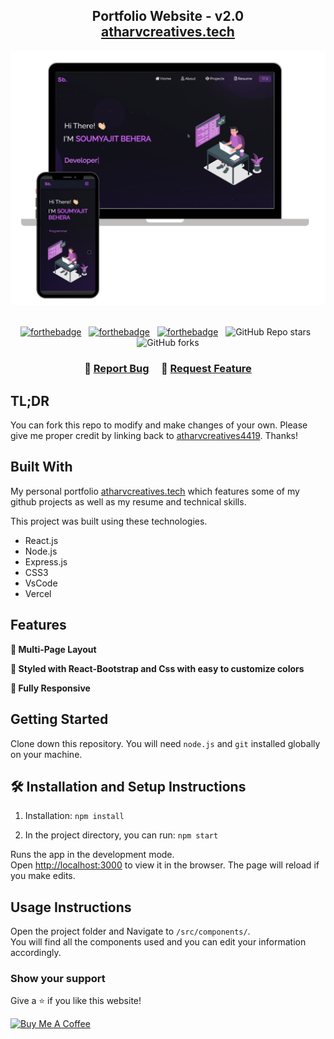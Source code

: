 <h2 align="center">
  Portfolio Website - v2.0<br/>
  <a href="https://atharvcreatives.vercel.app/" target="_blank">atharvcreatives.tech</a>
</h2>
<div align="center">
  <img alt="Demo" src="./Images/readme-img1.png" />
</div>

<br/>

<center>

[![forthebadge](https://forthebadge.com/images/badges/built-with-love.svg)](https://forthebadge.com) &nbsp;
[![forthebadge](https://forthebadge.com/images/badges/made-with-javascript.svg)](https://forthebadge.com) &nbsp;
[![forthebadge](https://forthebadge.com/images/badges/open-source.svg)](https://forthebadge.com) &nbsp;
![GitHub Repo stars](https://img.shields.io/github/stars/atharvcreatives4419/Portfolio?color=red&logo=github&style=for-the-badge) &nbsp;
![GitHub forks](https://img.shields.io/github/forks/atharvcreatives4419/Portfolio?color=red&logo=github&style=for-the-badge)

</center>

<h3 align="center">
    🔹
    <a href="https://github.com/atharvcreatives4419/Portfolio/issues">Report Bug</a> &nbsp; &nbsp;
    🔹
    <a href="https://github.com/atharvcreatives4419/Portfolio/issues">Request Feature</a>
</h3>

## TL;DR

You can fork this repo to modify and make changes of your own. Please give me proper credit by linking back to [atharvcreatives4419](https://github.com/atharvcreatives4419/Portfolio). Thanks!

## Built With

My personal portfolio <a href="https://atharvcreatives.vercel.app/" target="_blank">atharvcreatives.tech</a> which features some of my github projects as well as my resume and technical skills.<br/>

This project was built using these technologies.

- React.js
- Node.js
- Express.js
- CSS3
- VsCode
- Vercel

## Features

**📖 Multi-Page Layout**

**🎨 Styled with React-Bootstrap and Css with easy to customize colors**

**📱 Fully Responsive**

## Getting Started

Clone down this repository. You will need `node.js` and `git` installed globally on your machine.

## 🛠 Installation and Setup Instructions

1. Installation: `npm install`

2. In the project directory, you can run: `npm start`

Runs the app in the development mode.\
Open [http://localhost:3000](http://localhost:3000) to view it in the browser.
The page will reload if you make edits.

## Usage Instructions

Open the project folder and Navigate to `/src/components/`. <br/>
You will find all the components used and you can edit your information accordingly.

### Show your support

Give a ⭐ if you like this website!

<a href="https://www.buymeacoffee.com/atharvcreatives4419" target="_blank"><img src="https://cdn.buymeacoffee.com/buttons/v2/default-violet.png" alt="Buy Me A Coffee" height= "60px" width= "217px" ></a>
